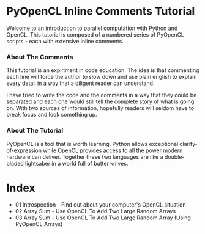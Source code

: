 # PyOpenCL Inline Comments Tutorial

Welcome to an introduction to parallel computation with Python and OpenCL.  This tutorial is composed of a numbered series of PyOpenCL scripts - each with extensive inline comments.

### About The Comments

This tutorial is an expiriment in code education.  The idea is that commenting each line will force the author to slow down and use plain english to explain every detail in a way that a diligent reader can understand.

I have tried to write the code and the comments in a way that they could be separated and each one would still tell the complete story of what is going on.  With two sources of information, hopefully readers will seldom have to break focus and look something up.

### About The Tutorial

PyOpenCL is a tool that is worth learning.  Python allows exceptional clarity-of-expression while OpenCL provides access to all the power modern hardware can deliver.  Together these two languages are like a double-bladed lightsaber in a world full of butter knives.

# Index

- 01 Introspection - Find out about your computer's OpenCL situation
- 02 Array Sum - Use OpenCL To Add Two Large Random Arrays
- 03 Array Sum - Use OpenCL To Add Two Large Random Array (Using PyOpenCL Arrays)